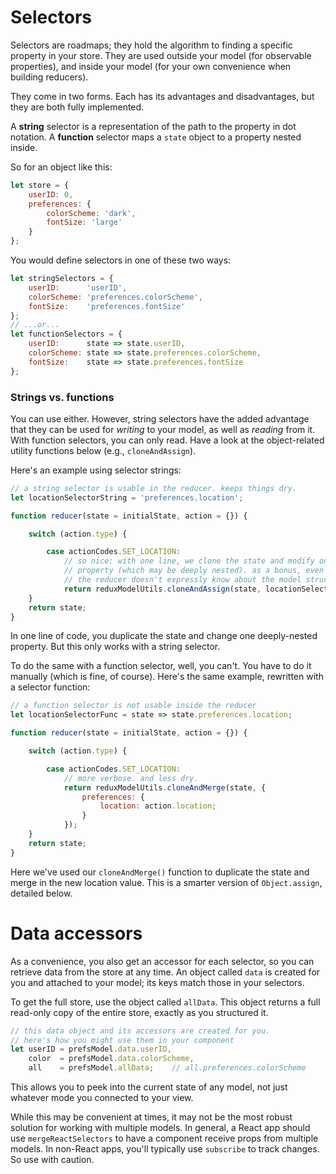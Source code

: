 
# Selectors

Selectors are roadmaps; they hold the algorithm to finding a specific property in
your store. They are used outside your model (for observable properties), and
inside your model (for your own convenience when building reducers).

They come in two forms. Each has its advantages and disadvantages, but they are
both fully implemented.

A **string** selector is a representation of the path to the property in dot notation.
A **function** selector maps a `state` object to a property nested inside.

So for an object like this:
```javascript
let store = {
    userID: 0,
    preferences: {
        colorScheme: 'dark',
        fontSize: 'large'
    }
};
```
You would define selectors in one of these two ways:
```javascript
let stringSelectors = {
    userID:      'userID',
    colorScheme: 'preferences.colorScheme',
    fontSize:    'preferences.fontSize'
};
// ...or...
let functionSelectors = {
    userID:      state => state.userID,
    colorScheme: state => state.preferences.colorScheme,
    fontSize:    state => state.preferences.fontSize
};
```

### Strings vs. functions

You can use either. However, string selectors have the added advantage
that they can be used for *writing* to your model, as well as *reading* from it.
With function selectors, you can only read. Have a look at the object-related
utility functions below (e.g., `cloneAndAssign`).

Here's an example using selector strings:

```javascript
// a string selector is usable in the reducer. keeps things dry.
let locationSelectorString = 'preferences.location';

function reducer(state = initialState, action = {}) {

    switch (action.type) {

        case actionCodes.SET_LOCATION:
            // so nice: with one line, we clone the state and modify one
            // property (which may be deeply nested). as a bonus, even
            // the reducer doesn't expressly know about the model structure
            return reduxModelUtils.cloneAndAssign(state, locationSelectorString, action.location);
    }
    return state;
}
```
In one line of code, you duplicate the state and change one deeply-nested property. But this
only works with a string selector.

To do the same with a function selector, well, you can't.
You have to do it manually (which is fine, of course). Here's the
same example, rewritten with a selector function:

```javascript
// a function selector is not usable inside the reducer
let locationSelectorFunc = state => state.preferences.location;

function reducer(state = initialState, action = {}) {

    switch (action.type) {

        case actionCodes.SET_LOCATION:
            // more verbose. and less dry.
            return reduxModelUtils.cloneAndMerge(state, {
                preferences: {
                    location: action.location;
                }
            });
    }
    return state;
}
```
Here we've used our `cloneAndMerge()` function to duplicate the state and merge
in the new location value. This is a smarter version of `Object.assign`,
detailed below.

# Data accessors

As a convenience, you also get an accessor for each selector, so you can retrieve
data from the store at any time. An object called `data` is created for you and
attached to your model; its keys match those in your selectors.

To get the full store, use the object called `allData`. This object
returns a full read-only copy of the entire store, exactly as you
structured it.

```javascript
// this data object and its accessors are created for you.
// here's how you might use them in your component
let userID = prefsModel.data.userID,
    color  = prefsModel.data.colorScheme,
    all    = prefsModel.allData;    // all.preferences.colorScheme
```

This allows you to peek into the current state of any model, not just
whatever mode you connected to your view.

While this may be convenient at times, it may not be the most robust
solution for working with multiple models. In general, a React app
should use `mergeReactSelectors` to have a component receive props
from multiple models. In non-React apps, you'll typically use
`subscribe` to track changes. So use with caution.